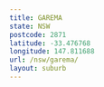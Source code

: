 ```yaml
---
title: GAREMA
state: NSW
postcode: 2871
latitude: -33.476768
longitude: 147.811688
url: /nsw/garema/
layout: suburb
---
```

